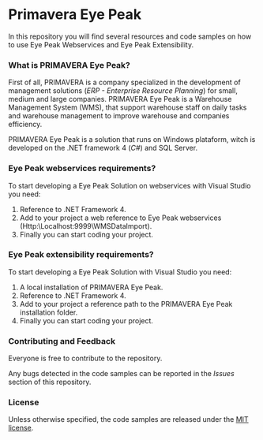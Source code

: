 # Primavera Eye Peak
In this repository you will find several resources and code samples on how to use Eye Peak Webservices and Eye Peak Extensibility.

### What is PRIMAVERA Eye Peak?
First of all, PRIMAVERA is a company specialized in the development of management solutions (*ERP - Enterprise Resource Planning*) for small, medium and large companies. 
PRIMAVERA Eye Peak is a Warehouse Management System (WMS), that support warehouse staff on daily tasks and warehouse management to improve warehouse and companies efficiency.

PRIMAVERA Eye Peak is a solution that runs on Windows plataform, witch is developed on the .NET framework 4 (*C#*) and SQL Server.

### Eye Peak webservices requirements?
To start developing a Eye Peak Solution on webservices with Visual Studio you need:
1. Reference to .NET Framework 4.
2. Add to your project a web reference to Eye Peak webservices (Http:\\Localhost:9999\WMSDataImport).
3. Finally you can start coding your project.

### Eye Peak extensibility requirements?
To start developing a Eye Peak Solution with Visual Studio you need:
1. A local installation of PRIMAVERA Eye Peak.
2. Reference to .NET Framework 4.
4. Add to your project a reference path to the PRIMAVERA Eye Peak installation folder.
5. Finally you can start coding your project.

### Contributing and Feedback
Everyone is free to contribute to the repository.

Any bugs detected in the code samples can be reported in the *Issues* section of this repository.

### License
Unless otherwise specified, the code samples are released under the [MIT license](https://pt.wikipedia.org/wiki/Licen%C3%A7a_MIT).
